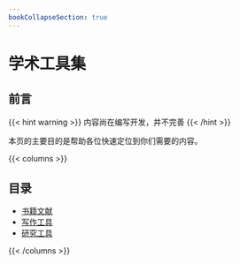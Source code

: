 ```yaml
---
bookCollapseSection: true
---
```


# 学术工具集

## 前言

{{< hint warning >}}
内容尚在编写开发，并不完善
{{< /hint >}}

本页的主要目的是帮助各位快速定位到你们需要的内容。

{{< columns >}}

## 目录

- [书籍文献](书籍/)
- [写作工具](写作/)
- [研究工具](研究/)

{{< /columns >}}